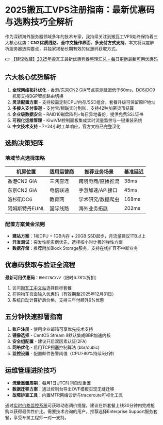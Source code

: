 # 2025搬瓦工VPS注册指南：最新优惠码与选购技巧全解析

作为深耕海外服务器领域多年的技术专家，我持续关注到搬瓦工VPS始终保持着三大核心优势：**CN2优质线路、全中文操作界面、多支付方式支持**。本文将深度解析服务器选购要点，并独家揭秘长期有效的优惠码获取方式。

👉 [【建议收藏】2025年搬瓦工最新优惠套餐整理汇总 - 每日更新最新可用优惠码](https://bit.ly/banwagon)

## 六大核心优势解析
1. **全球网络拓扑优化** - 香港/东京CN2 GIA节点实测延迟低于60ms，DC6/DC9机房支持BGP智能路由切换
2. **灵活配置方案** - 支持按需定制CPU/内存/SSD组合，套餐升级可保留原IP地址
3. **多接入支付渠道** - 支付宝/银联实时到账，支持42种加密货币结算
4. **企业级数据安全** - RAID10磁盘阵列+每日异地备份，提供免费SSL证书
5. **可视化运维管理** - KiwiVM控制面板集成实时流量监控与一键重装系统
6. **中文技术支持** - 7×24小时工单响应，官方文档已完整汉化

## 选购决策矩阵
### 地域节点选择策略
| 机房位置       | 适用运营商 | 推荐业务场景          | 基准延迟 |
|----------------|------------|-----------------------|----------|
| 香港CN2 GIA    | 三网直连   | 跨境电商/直播推流     | 38ms     |
| 东京CN2 GIA    | 电信联通   | 手游加速/API接口      | 45ms     |
| 洛杉矶DC6      | 教育网     | 学术研究/数据爬虫     | 168ms    |
| 阿姆斯特丹EUNL | 国际线路   | 海外业务拓展          | 202ms    |

### 配置方案黄金法则
- **建站方案**：1核CPU + 1GB内存 + 20GB SSD起步，月流量建议1TB以上
- **开发测试**：突发性能实例优先，选择按小时计费的弹性方案
- **数据存储**：推荐附加Block Storage服务，支持在线扩容不中断业务

## 优惠码获取与验证全流程
**最新可用优惠码**：`BWHCCNCXVV`（限时6.78%折扣）

1. 访问[搬瓦工中文站](https://bit.ly/banwagon)选择目标套餐
2. 在购物车页面输入优惠码（有效期至2025年12月31日）
3. 系统自动计算折后价格，支持三年付额外9%优惠

## 五分钟快速部署指南
1. **账户注册** - 使用企业邮箱可享优先技术支持
2. **镜像选择** - CentOS Stream 9默认集成BBR加速内核
3. **安全组配置** - 建议开启双因素认证(2FA)
4. **网络优化** - 启用TCP拥塞控制算法 (bbr/cubic)
5. **监控设置** - 配置邮件告警阈值（CPU>80%持续5分钟）

## 运维管理进阶技巧
- **流量重置周期**：每月1日UTC时间自动重置
- **数据迁移方案**：通过控制台导出OVF模板实现无缝迁移
- **故障排查工具**：内置MTR网络诊断与traceroute可视化工具

通过[实时价格监控系统](https://bit.ly/banwagon)可获取动态调价提醒，建议在新套餐上线30分钟内完成抢购以获得最优性价比。需要技术咨询的用户，推荐选择Enterprise Support服务套餐，享受专属工程师一对一支持。